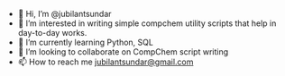 - 👋 Hi, I’m @jubilantsundar
- 👀 I’m interested in writing simple compchem utility scripts that help in day-to-day works.
- 🌱 I’m currently learning Python, SQL
- 💞️ I’m looking to collaborate on CompChem script writing
- 📫 How to reach me jubilantsundar@gmail.com

<!---
jubilantsundar/jubilantsundar is a ✨ special ✨ repository because its `README.md` (this file) appears on your GitHub profile.
You can click the Preview link to take a look at your changes.
--->
